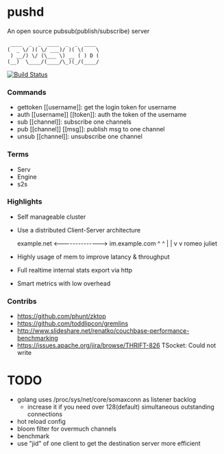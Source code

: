 pushd
====================
An open source pubsub(publish/subscribe) server

	 ____  _  _  ____  _  _  ____ 
	(  _ \/ )( \/ ___)/ )( \(    \
	 ) __/) \/ (\___ \) __ ( ) D (
	(__)  \____/(____/\_)(_/(____/

[![Build Status](https://travis-ci.org/nicholaskh/pushd.png?branch=master)](https://travis-ci.org/nicholaskh/pushd)


### Commands

*	gettoken [[username]]: get the login token for username
*	auth [[username]] [[token]]: auth the token of the username
*	sub [[channel]]: subscribe one channels
*	pub [[channel]] [[msg]]: publish msg to one channel
*	unsub [[channel]]: unsubscribe one channel

### Terms

*	Serv
*   Engine
*	s2s

### Highlights

*   Self manageable cluster
*	Use a distributed Client-Server architecture

	  example.net <--------------> im.example.com
	     ^                                ^
	     |                                |
	     v                                v
	   romeo           					juliet

*   Highly usage of mem to improve latancy & throughput
*   Full realtime internal stats export via http
*   Smart metrics with low overhead

### Contribs

*   https://github.com/phunt/zktop
*   https://github.com/toddlipcon/gremlins
*   http://www.slideshare.net/renatko/couchbase-performance-benchmarking
*   https://issues.apache.org/jira/browse/THRIFT-826 TSocket: Could not write

# TODO

*   golang uses /proc/sys/net/core/somaxconn as listener backlog
    - increase it if you need over 128(default) simultaneous outstanding connections
*   hot reload config
*   bloom filter for overmuch channels
*	benchmark
*	use "jid" of one client to get the destination server more efficient
